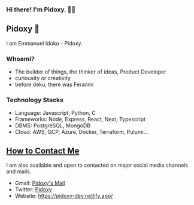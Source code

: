 ### Hi there! I'm Pidoxy. 👋🏾

## Pidoxy 👤
I am Emmanuel Idoko - Pidoxy.

### Whoami?
- The builder of things, the thinker of ideas, Product Developer
- curiousity or creativity
- before deku, there was Feranmi

### Technology Stacks
- Language: Javascript, Python, C
- Frameworks: Node, Express, React, Next, Typescript
- DBMS: PostgreSQL, MongoDB
- Cloud: AWS, GCP, Azure, Docker, Terraform, Pulumi...

## <u>How to Contact Me</u>

I am also available and open to contacted on major social media channels and mails.

- Gmail: [Pidoxy's Mail](mailto:eemmanuel.idoko@gmail.com)
- Twitter: [Pidoxy](https://twitter.com/pidoxy_)
- Website: https://pidoxy-dev.netlify.app/


<!-- <a href="https://github.com/pidoxy">
  <img align="center" src="https://github-readme-stats.vercel.app/api?username=heisdeku&theme=nord&show_icons=true&count_private=true&line_height=40" />
</a> -->
<!-- <a href="https://github.com/pidoxy">
  <img align="center" src="https://github-readme-stats.vercel.app/api/top-langs/?username=heisdeku&theme=nord&langs_count=8" />
</a> -->

